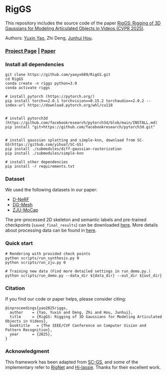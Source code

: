 # RigGS
This repository includes the source code of the paper [RigGS: Rigging of 3D Gaussians for Modeling Articulated Objects in Videos (CVPR 2025)](https://arxiv.org/abs/xxx).

Authors: [Yuxin Yao](https://yaoyx689.github.io/), Zhi Deng, [Junhui Hou](https://sites.google.com/site/junhuihoushomepage/).

### <a href="https://yaoyx689.github.io/RigGS.html" target="_blank">Project Page</a> | <a href="https://arxiv.org/abs/xxx" target="_blank">Paper</a> 


### Install all dependencies  
```shell
git clone https://github.com/yaoyx689/RigGS.git
cd RigGS 
conda create -n riggs python=3.9 
conda activate riggs

# install pytorch (https://pytorch.org/)
pip install torch==2.0.1 torchvision==0.15.2 torchaudio==2.0.2 --index-url https://download.pytorch.org/whl/cu118


# install pytorch3d (https://github.com/facebookresearch/pytorch3d/blob/main/INSTALL.md)
pip install "git+https://github.com/facebookresearch/pytorch3d.git"


# install gaussian splatting and simple-knn, download from SC-GS(https://github.com/yihua7/SC-GS) 
pip install ./submodules/diff-gaussian-rasterization
pip install ./submodules/simple-knn

# install other dependencies
pip install -r requirements.txt 
```


### Dataset
We used the following datasets in our paper:

- [D-NeRF](https://www.dropbox.com/scl/fi/cdcmkufncwcikk1dzbgb4/data.zip?rlkey=n5m21i84v2b2xk6h7qgiu8nkg&e=2&dl=0)
- [DG-Mesh](https://github.com/Isabella98Liu/DG-Mesh)
- [ZJU-MoCap](https://github.com/zju3dv/neuralbody/blob/master/INSTALL.md#zju-mocap-dataset) 

The pre-processed 2D skeleton and semantic labels and pre-trained checkpoints (`saved_final_results`) can be downloaded [here](https://drive.google.com/drive/folders/1BoHJ4z8ZcDlKrNJrcDkPfpD0h8w9go5J?usp=sharing). More details about processing data can be found in [here](./process_data/readme.md). 



### Quick start

```
# Rendering with provided check points
python scripts/run_synthesis.py 0 
python scripts/run_zju.py 0 

# Training new data (Find more detailed settings in run_demo.py.)
python scripts/run_demo.py --data_dir ${data_dir} --out_dir ${out_dir} 
```


### Citation 
If you find our code or paper helps, please consider citing:
```
@inproceedings{yao2025riggs,
  author    = {Yao, Yuxin and Deng, Zhi and Hou, Junhui},
  title     = {RigGS: Rigging of 3D Gaussians for Modeling Articulated Objects in Videos},
  booktitle   = {The IEEE/CVF Conference on Computer Vision and Pattern Recognition},
  year      = {2025},
}
```

### Acknowledgment
This framework has been adapted from [SC-GS](https://github.com/yihua7/SC-GS), and some of the implementary refer to [RigNet](https://github.com/zhan-xu/RigNet) and [Hi-lassie](https://github.com/google/hi-lassie). Thanks for their excellent work.